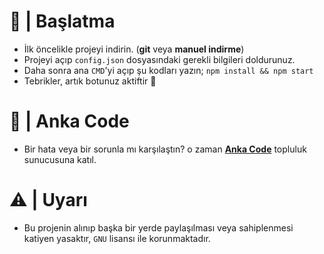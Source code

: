 # :hammer: | Başlatma
- İlk öncelikle projeyi indirin. (**git** veya **manuel indirme**)
- Projeyi açıp `config.json` dosyasındaki gerekli bilgileri doldurunuz.
- Daha sonra ana `CMD`'yi açıp şu kodları yazın; `npm install && npm start`
- Tebrikler, artık botunuz aktiftir :tada:

# :tada: | Anka Code
- Bir hata veya bir sorunla mı karşılaştın? o zaman [**Anka Code**](https://discord.gg/TT2FK4RE6S) topluluk sunucusuna katıl.

# ⚠ | Uyarı
- Bu projenin alınıp başka bir yerde paylaşılması veya sahiplenmesi katiyen yasaktır, `GNU` lisansı ile korunmaktadır.
